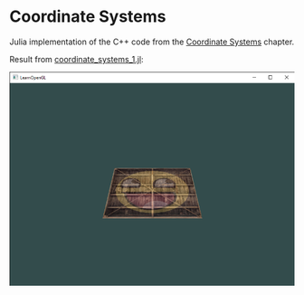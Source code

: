 # Coordinate Systems
Julia implementation of the C++ code from the [Coordinate Systems](https://learnopengl.com/Getting-started/Coordinate-Systems) chapter.

Result from [coordinate_systems_1.jl](coordinate_systems_1.jl):

![coordinate_systems_1.jl](readme/Coordinate-Systems_1.png)